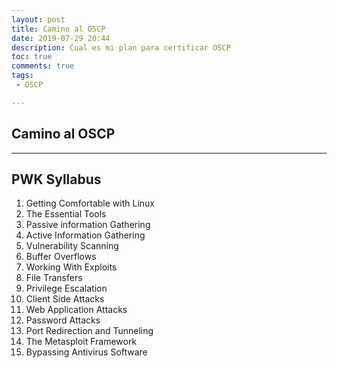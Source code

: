 ```yaml
---
layout: post
title: Camino al OSCP
date: 2019-07-29 20:44
description: Cual es mi plan para certificar OSCP
toc: true
comments: true
tags: 
 - OSCP

---
```


## **Camino al OSCP**
---

## **PWK Syllabus**

1. Getting Comfortable with Linux
2. The Essential Tools
3. Passive information Gathering
4. Active Information Gathering
5. Vulnerability Scanning
6. Buffer Overflows
7. Working With Exploits
8. File Transfers
9. Privilege Escalation
10. Client Side Attacks
11. Web Application Attacks
12. Password Attacks
13. Port Redirection and Tunneling
14. The Metasploit Framework
15. Bypassing Antivirus Software